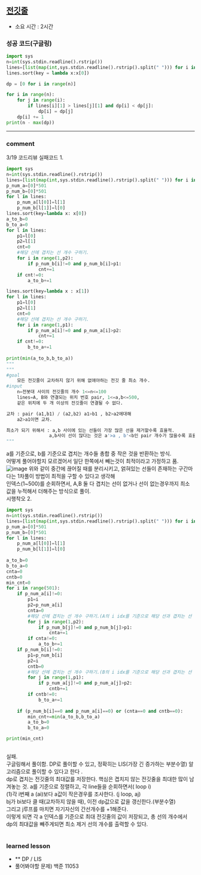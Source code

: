 
## [전깃줄](https://www.acmicpc.net/problem/2565)
* 소요 시간 :  2시간

### 성공 코드(구글링)
```python
import sys
n=int(sys.stdin.readline().rstrip())
lines=[list(map(int,sys.stdin.readline().rstrip().split(" "))) for i in range(n)]
lines.sort(key = lambda x:x[0])

dp = [0 for i in range(n)]

for i in range(n):
    for j in range(i):
        if lines[i][1] > lines[j][1] and dp[i] < dp[j]:
            dp[i] = dp[j]
    dp[i] += 1
print(n - max(dp))
```



----------------------------------------------------------------------------
### comment 
3/19 코드리뷰
실패코드 1.   
```python
import sys
n=int(sys.stdin.readline().rstrip())
lines=[list(map(int,sys.stdin.readline().rstrip().split(" "))) for i in range(n)]
p_num_a=[0]*501
p_num_b=[0]*501
for l in lines:
	p_num_a[l[0]]=l[1]
	p_num_b[l[1]]=l[0]
lines.sort(key=lambda x: x[0])
a_to_b=0
b_to_a=0
for l in lines:
	p1=l[0]
	p2=l[1]
	cnt=0
	#해당 선에 겹치는 선 개수 구하기.
	for i in range(1,p2):
		if p_num_b[i]!=0 and p_num_b[i]>p1:
			cnt+=1
	if cnt!=0:
		a_to_b+=1

lines.sort(key=lambda x : x[1])
for l in lines:
	p1=l[0]
	p2=l[1]
	cnt=0
	#해당 선에 겹치는 선 개수 구하기.
	for i in range(1,p1):
		if p_num_a[i]!=0 and p_num_a[i]>p2:
			cnt+=1
	if cnt!=0:
		b_to_a+=1
		
print(min(a_to_b,b_to_a))
"""
"""
#goal
	모든 전깃줄이 교차하지 않기 위해 없애야하는 전깃 줄 최소 개수.
#input
	n=전봇대 사이의 전깃줄의 개수 1<=n<=100 
	lines=A, B와 연결되는 위치 번호 pair, 1<=a,b<=500, 
	같은 위치에 두 개 이상의 전깃줄이 연결될 수 없다.

교차 : pair (a1,b1) / (a2,b2) a1>b1 , b2>a2에대해
	a2>a1이면 교차.

최소가 되기 위해서 : a,b 사이에 있는 선들이 가장 많은 선을 제거할수록 효율적.
				a,b사이 선이 많다는 것은 a'>a , b'<b인 pair 개수가 많을수록 효율적
"""
``` 
a를 기준으로, b를 기준으로 겹치는 개수들 총합 중 작은 것을 반환하는 방식.      
어떻게 풀어야할지 모르겠어서 일단 한쪽에서 빼는것이 최적이라고 가정하고 품.   
![image](https://user-images.githubusercontent.com/46209571/159103772-f62eecea-6bdc-42d8-a8dd-9f756ca26862.png)
위와 같이 중간에 끊어질 때를 분리시키고, 얽혀있는 선들이 존재하는 구간마다는 1차풀이 방법이 최적을 구할 수 있다고 생각해  
인덱스(1~500)를 순회하면서, A,B 둘 다 겹치는 선이 없거나 선이 없는경우까지 최소 값을 누적해서 더해주는 방식으로 풀이.    
시행착오 2.   
```python
import sys
n=int(sys.stdin.readline().rstrip())
lines=[list(map(int,sys.stdin.readline().rstrip().split(" "))) for i in range(n)]
p_num_a=[0]*501
p_num_b=[0]*501
for l in lines:
	p_num_a[l[0]]=l[1]
	p_num_b[l[1]]=l[0]
	
a_to_b=0
b_to_a=0
cnta=0
cntb=0
min_cnt=0
for i in range(501):
	if p_num_a[i]!=0:
		p1=i
		p2=p_num_a[i]
		cnta=0
		#해당 선에 겹치는 선 개수 구하기.(A의 i idx를 기준으로 해당 선과 겹치는 선 구함.)
		for j in range(1,p2):
			if p_num_b[j]!=0 and p_num_b[j]>p1:
				cnta+=1
		if cnta!=0:
			a_to_b+=1
	if p_num_b[i]!=0:
		p1=p_num_b[i]
		p2=i
		cntb=0
		#해당 선에 겹치는 선 개수 구하기.(B의 i idx를 기준으로 해당 선과 겹치는 선 구함)
		for j in range(1,p1):
			if p_num_a[j]!=0 and p_num_a[j]>p2:
				cntb+=1
		if cntb!=0:
			b_to_a+=1
		
	if (p_num_b[i]==0 and p_num_a[i]==0) or (cnta==0 and cntb==0):
		min_cnt+=min(a_to_b,b_to_a)
		a_to_b=0
		b_to_a=0

print(min_cnt)
	

```
실패.   
구글링해서 풀이함.
DP로 풀이할 수 있고, 정확히는 LIS(가장 긴 증가하는 부분수열) 알고리즘으로 풀이할 수 있다고 한다 .   
dp로 겹치는 전깃줄의 최대값를 저장한다. 핵심은 겹치지 않는 전깃줄을 최대한 많이 남겨놓는 것.
a를 기준으로 정렬하고, 각 line들을 순회하면서( loop i)    
(1)각 i번째 a (ai)보다 a값이 작은경우를 조사한다. (j loop, aj)   
bj가 bi보다 클 때(교차하지 않을 때), 이전 dp값으로 값을 갱신한다.(부분수열)   
그리고 j루프를 마치면 자기자신의 간선개수를 +1해준다.   
이렇게 되면 각 a 인덱스를 기준으로 최대 전깃줄의 값이 저장되고, 총 선의 개수에서 dp의 최대값을 빼주게되면 최소 제거 선의 개수를 출력할 수 있다.  


#
#
 ### learned lesson
 
* ** DP / LIS
* 풀어봐야할 문제) 백준 11053
#
#
 
 
 
 

